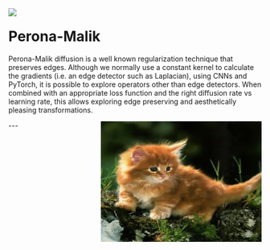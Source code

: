 <img align="left" src="images/star.gif?raw=True">

# Perona-Malik 
Perona-Malik diffusion is a well known regularization technique that preserves edges. Although we normally use a constant kernel to calculate the gradients (i.e. an edge detector such as Laplacian), using CNNs and PyTorch, it is possible to explore operators other than edge detectors. When combined with an appropriate loss function and the right diffusion rate vs learning rate, this allows exploring edge preserving and aesthetically pleasing transformations.

<img align="right" src="images/kitty.gif?raw=True">
---



